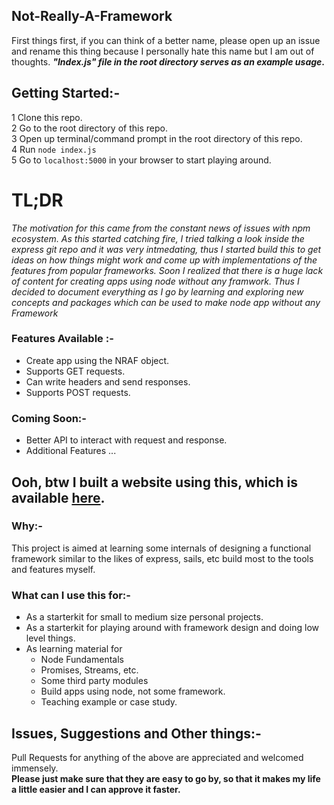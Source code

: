 ## Not-Really-A-Framework
First things first, if you can think of a better name, please open up an issue and rename this thing because I personally hate this name but I am out of thoughts. __*"Index.js" file in the root directory serves as an example usage*.__

## Getting Started:- 
1 Clone this repo.    
2 Go to the root directory of this repo.      
3 Open up terminal/command prompt in the root directory of this repo.       
4 Run `node index.js`      
5 Go to `localhost:5000` in your browser to start playing around.              

# TL;DR
*The motivation for this came from the constant news of issues with npm ecosystem. As this started catching fire, I tried talking a look inside the express git repo and it was very intmedating, thus I started build this to get ideas on how things might work and come up with implementations of the features from popular frameworks. Soon I realized that there is a huge lack of content for creating apps using node without any framwork. Thus I decided to document everything as I go by learning and exploring new concepts and packages which can be used to make node app without any Framework*


### Features Available :- 
* Create app using the NRAF object.
* Supports GET requests.
* Can write headers and send responses.
* Supports POST requests.

### Coming Soon:- 
* Better API to interact with request and response.
* Additional Features ...


## Ooh, btw I built a website using this, which is available [here](https://intense-dusk-47643.herokuapp.com/).

### Why:-
This project is aimed at learning some internals of designing a functional framework similar to the likes of express, sails, etc build most to the tools and features myself.

### What can I use this for:-
* As a starterkit for small to medium size personal projects.
* As a starterkit for playing around with framework design and doing low level things.
* As learning material for
    * Node Fundamentals
    * Promises, Streams, etc.
    * Some third party modules
    * Build apps using node, not some framework.
    * Teaching example or case study.

## Issues, Suggestions and Other things:-
Pull Requests for anything of the above are appreciated and welcomed immensely.   
**Please just make sure that they are easy to go by, so that it makes my life a little easier and I can approve it faster.**
